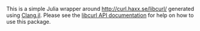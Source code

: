 This is a simple Julia wrapper around http://curl.haxx.se/libcurl/ generated using [Clang.jl](https://github.com/ihnorton/Clang.jl). Please see the [libcurl API documentation](https://curl.haxx.se/libcurl/c/) for help on how to use this package.




